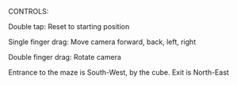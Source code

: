 CONTROLS:

Double tap: Reset to starting position

Single finger drag: Move camera forward, back, left, right

Double finger drag: Rotate camera

Entrance to the maze is South-West, by the cube. Exit is North-East
